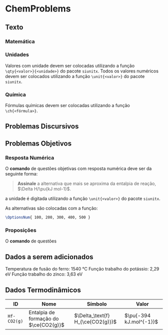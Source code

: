 # ChemProblems

## Texto

### Matemática

### Unidades

Valores com unidade devem ser colocadas utilizando a função `\qty{<valor>}{<unidade>}` do pacote `siunitx`. Todos os valores numéricos devem ser colocados utilizando a função `\unit{<valor>}` do pacote `siunitx`.

### Química

Fórmulas químicas devem ser colocadas utilizando a função  `\ch{<fórmula>}`.

## Problemas Discursivos

## Problemas Objetivos

### Resposta Numérica

O **comando** de questões objetivas com resposta numérica deve ser da seguinte forma:

> **Assinale** a alternativa que mais se aproxima da entalpia de reação, $\Delta H/\pu{kJ mol-1}$.

a unidade é digitada utilizando a função `\unit{<valor>}` do pacote `siunitx`.

As alternativas são colocadas com a função:

```latex
\OptionsNum{ 100, 200, 300, 400, 500 }
```

### Proposições

O **comando** de questões 

## Dados a serem adicionados
Temperatura de fusão do ferro: 1540 °C
Função trabalho do potássio: 2,29 eV
Função trabalho do zinco: 3,63 eV

## Dados Termodinâmicos

| ID | Nome | Símbolo | Valor |
| -- | -- | -- | -- |
`Hf-CO2(g)` | Entalpia de formação do $\ce{CO2(g)}$ | $\Delta_\text{f} H_{\ce{CO2(g)}}$ | $\pu{-394 kJ.mol^{-1}}$ |